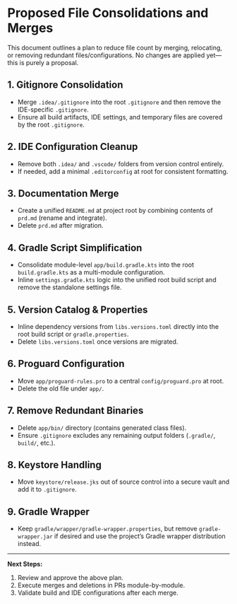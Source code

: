 # Proposed File Consolidations and Merges

This document outlines a plan to reduce file count by merging, relocating, or removing redundant files/configurations. No changes are applied yet—this is purely a proposal.

## 1. Gitignore Consolidation
- Merge `.idea/.gitignore` into the root `.gitignore` and then remove the IDE-specific `.gitignore`.
- Ensure all build artifacts, IDE settings, and temporary files are covered by the root `.gitignore`.

## 2. IDE Configuration Cleanup
- Remove both `.idea/` and `.vscode/` folders from version control entirely.
- If needed, add a minimal `.editorconfig` at root for consistent formatting.

## 3. Documentation Merge
- Create a unified `README.md` at project root by combining contents of `prd.md` (rename and integrate).
- Delete `prd.md` after migration.

## 4. Gradle Script Simplification
- Consolidate module-level `app/build.gradle.kts` into the root `build.gradle.kts` as a multi-module configuration.
- Inline `settings.gradle.kts` logic into the unified root build script and remove the standalone settings file.

## 5. Version Catalog & Properties
- Inline dependency versions from `libs.versions.toml` directly into the root build script or `gradle.properties`.
- Delete `libs.versions.toml` once versions are migrated.

## 6. Proguard Configuration
- Move `app/proguard-rules.pro` to a central `config/proguard.pro` at root.
- Delete the old file under `app/`.

## 7. Remove Redundant Binaries
- Delete `app/bin/` directory (contains generated class files).
- Ensure `.gitignore` excludes any remaining output folders (`.gradle/`, `build/`, etc.).

## 8. Keystore Handling
- Move `keystore/release.jks` out of source control into a secure vault and add it to `.gitignore`.

## 9. Gradle Wrapper
- Keep `gradle/wrapper/gradle-wrapper.properties`, but remove `gradle-wrapper.jar` if desired and use the project’s Gradle wrapper distribution instead.

---
**Next Steps:**
1. Review and approve the above plan.
2. Execute merges and deletions in PRs module-by-module.
3. Validate build and IDE configurations after each merge.
